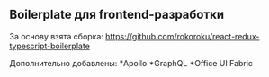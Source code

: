 ## Boilerplate для frontend-разработки

За основу взята сборка: https://github.com/rokoroku/react-redux-typescript-boilerplate

Дополнительно добавлены:
*Apollo
*GraphQL
*Office UI Fabric